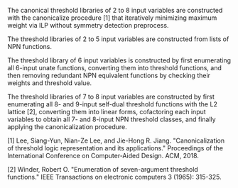 The canonical threshold libraries of 2 to 8 input variables are constructed with the canonicalize procedure [1] that iteratively minimizing maximum weight via ILP without symmetry detection preprocess.

The threshold libraries of 2 to 5 input variables are constructed from lists of NPN functions.

The threshold library of 6 input variables is constructed by first enumerating all 6-input unate functions, converting them into threshold functions, and then removing redundant NPN equivalent functions by checking their weights and threshold value.

The threshold libraries of 7 to 8 input variables are constructed by first enumerating all 8- and 9-input self-dual threshold functions with the L2 lattice [2], converting them into linear forms, cofactoring each input variables to obtain all 7- and 8-input NPN threshold classes, and finally applying the canonicalization procedure.


[1] Lee, Siang-Yun, Nian-Ze Lee, and Jie-Hong R. Jiang. "Canonicalization of threshold logic representation and its applications." Proceedings of the International Conference on Computer-Aided Design. ACM, 2018.

[2] Winder, Robert O. "Enumeration of seven-argument threshold functions." IEEE Transactions on electronic computers 3 (1965): 315-325.
